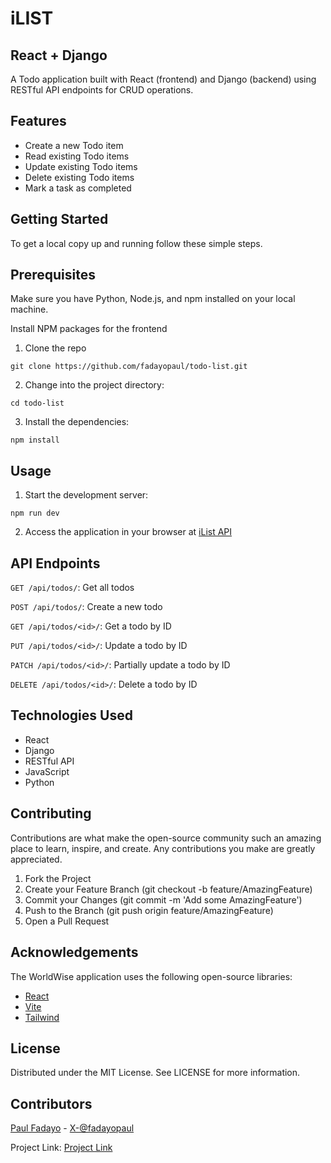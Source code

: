 # iLIST
## React + Django

A Todo application built with React (frontend) and Django (backend) using RESTful API endpoints for CRUD operations.

## Features

- Create a new Todo item
- Read existing Todo items
- Update existing Todo items
- Delete existing Todo items
- Mark a task as completed

## Getting Started

To get a local copy up and running follow these simple steps.

## Prerequisites

Make sure you have Python, Node.js, and npm installed on your local machine.

Install NPM packages for the frontend

1. Clone the repo

```shell
git clone https://github.com/fadayopaul/todo-list.git
 ```

2. Change into the project directory:

```shell
cd todo-list
```

3. Install the dependencies:

```shell
npm install
```

## Usage

1. Start the development server:

```shell
npm run dev
```

2. Access the application in your browser at [iList API](https://tododrf.onrender.com/todos)

## API Endpoints

`GET /api/todos/`: Get all todos

`POST /api/todos/`: Create a new todo

`GET /api/todos/<id>/`: Get a todo by ID

`PUT /api/todos/<id>/`: Update a todo by ID

`PATCH /api/todos/<id>/`: Partially update a todo by ID

`DELETE /api/todos/<id>/`: Delete a todo by ID

## Technologies Used

- React
- Django
- RESTful API
- JavaScript
- Python

## Contributing

Contributions are what make the open-source community such an amazing place to learn, inspire, and create. Any contributions you make are greatly appreciated.

1. Fork the Project
2. Create your Feature Branch (git checkout -b feature/AmazingFeature)
3. Commit your Changes (git commit -m 'Add some AmazingFeature')
4. Push to the Branch (git push origin feature/AmazingFeature)
5. Open a Pull Request

## Acknowledgements

The WorldWise application uses the following open-source libraries:

- [React](https://reactjs.org)
- [Vite](https://vitejs.dev)
- [Tailwind](https://tailwindcss.com)

## License

Distributed under the MIT License. See LICENSE for more information.

## Contributors

[Paul Fadayo](https://github.com/fadayopaul) - [X-@fadayopaul](https://twitter.com/fadayopaul)

Project Link: [Project Link](https://github.com/fadayopaul/ilist)
